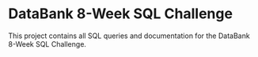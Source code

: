# DataBank 8-Week SQL Challenge
This project contains all SQL queries and documentation for the DataBank 8-Week SQL Challenge.
